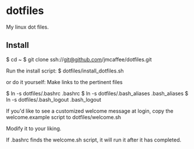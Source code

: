 dotfiles
========

My linux dot files.

Install
---------------------------------------

$ cd ~
$ git clone ssh://git@github.com/jmcaffee/dotfiles.git

Run the install script:
$ dotfiles/install_dotfiles.sh

or do it yourself:
Make links to the pertinent files

$ ln -s dotfiles/.bashrc .bashrc
$ ln -s dotfiles/.bash_aliases .bash_aliases
$ ln -s dotfiles/.bash_logout .bash_logout

If you'd like to see a customized welcome message at login,
copy the welcome.example script to dotfiles/welcome.sh

Modify it to your liking.

If .bashrc finds the welcome.sh script, it will run it after it
has completed.

